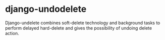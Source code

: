 django-undodelete
=================

Django-undelete combines soft-delete technology and background tasks to perform delayed hard-delete and gives the possibility of undoing delete action.
